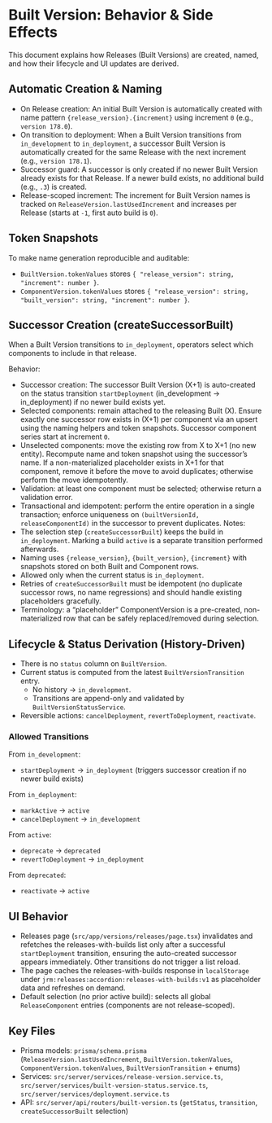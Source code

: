 # Built Version: Behavior & Side Effects

This document explains how Releases (Built Versions) are created, named, and how their lifecycle and UI updates are derived.

## Automatic Creation & Naming

- On Release creation: An initial Built Version is automatically created with name pattern `{release_version}.{increment}` using increment `0` (e.g., `version 178.0`).
- On transition to deployment: When a Built Version transitions from `in_development` to `in_deployment`, a successor Built Version is automatically created for the same Release with the next increment (e.g., `version 178.1`).
- Successor guard: A successor is only created if no newer Built Version already exists for that Release. If a newer build exists, no additional build (e.g., `.3`) is created.
- Release-scoped increment: The increment for Built Version names is tracked on `ReleaseVersion.lastUsedIncrement` and increases per Release (starts at `-1`, first auto build is `0`).

## Token Snapshots

To make name generation reproducible and auditable:
- `BuiltVersion.tokenValues` stores `{ "release_version": string, "increment": number }`.
- `ComponentVersion.tokenValues` stores `{ "release_version": string, "built_version": string, "increment": number }`.

## Successor Creation (createSuccessorBuilt)

When a Built Version transitions to `in_deployment`, operators select which components to include in that release.

Behavior:
- Successor creation: The successor Built Version (X+1) is auto-created on the status transition `startDeployment` (in_development → in_deployment) if no newer build exists yet.
- Selected components: remain attached to the releasing Built (X). Ensure exactly one successor row exists in (X+1) per component via an upsert using the naming helpers and token snapshots. Successor component series start at increment `0`.
- Unselected components: move the existing row from X to X+1 (no new entity). Recompute name and token snapshot using the successor’s name. If a non-materialized placeholder exists in X+1 for that component, remove it before the move to avoid duplicates; otherwise perform the move idempotently.
- Validation: at least one component must be selected; otherwise return a validation error.
- Transactional and idempotent: perform the entire operation in a single transaction; enforce uniqueness on `(builtVersionId, releaseComponentId)` in the successor to prevent duplicates.
Notes:
- The selection step (`createSuccessorBuilt`) keeps the build in `in_deployment`. Marking a build `active` is a separate transition performed afterwards.
- Naming uses `{release_version}`, `{built_version}`, `{increment}` with snapshots stored on both Built and Component rows.
- Allowed only when the current status is `in_deployment`.
- Retries of `createSuccessorBuilt` must be idempotent (no duplicate successor rows, no name regressions) and should handle existing placeholders gracefully.
- Terminology: a “placeholder” ComponentVersion is a pre-created, non-materialized row that can be safely replaced/removed during selection.

## Lifecycle & Status Derivation (History-Driven)

- There is no `status` column on `BuiltVersion`.
- Current status is computed from the latest `BuiltVersionTransition` entry.
  - No history → `in_development`.
  - Transitions are append-only and validated by `BuiltVersionStatusService`.
- Reversible actions: `cancelDeployment`, `revertToDeployment`, `reactivate`.

### Allowed Transitions

From `in_development`:
- `startDeployment` → `in_deployment` (triggers successor creation if no newer build exists)

From `in_deployment`:
- `markActive` → `active`
- `cancelDeployment` → `in_development`

From `active`:
- `deprecate` → `deprecated`
- `revertToDeployment` → `in_deployment`

From `deprecated`:
- `reactivate` → `active`

## UI Behavior

- Releases page (`src/app/versions/releases/page.tsx`) invalidates and refetches the releases-with-builds list only after a successful `startDeployment` transition, ensuring the auto-created successor appears immediately. Other transitions do not trigger a list reload.
- The page caches the releases-with-builds response in `localStorage` under `jrm:releases:accordion:releases-with-builds:v1` as placeholder data and refreshes on demand.
- Default selection (no prior active build): selects all global `ReleaseComponent` entries (components are not release-scoped).

## Key Files

- Prisma models: `prisma/schema.prisma` (`ReleaseVersion.lastUsedIncrement`, `BuiltVersion.tokenValues`, `ComponentVersion.tokenValues`, `BuiltVersionTransition` + enums)
- Services: `src/server/services/release-version.service.ts`, `src/server/services/built-version-status.service.ts`, `src/server/services/deployment.service.ts`
- API: `src/server/api/routers/built-version.ts` (`getStatus`, `transition`, `createSuccessorBuilt` selection)
